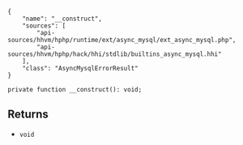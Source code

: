 ``` yamlmeta
{
    "name": "__construct",
    "sources": [
        "api-sources/hhvm/hphp/runtime/ext/async_mysql/ext_async_mysql.php",
        "api-sources/hhvm/hphp/hack/hhi/stdlib/builtins_async_mysql.hhi"
    ],
    "class": "AsyncMysqlErrorResult"
}
```




``` Hack
private function __construct(): void;
```




## Returns




+ ` void `
<!-- HHAPIDOC -->
